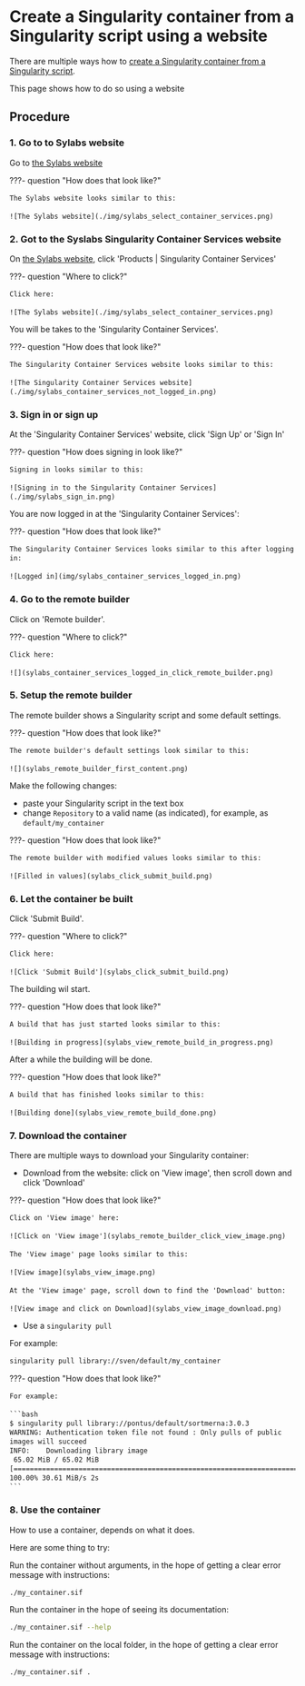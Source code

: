 # Create a Singularity container from a Singularity script using a website

There are multiple ways how to [create a Singularity container from a Singularity script](create_singularity_container_from_a_singularity_script.md).

This page shows how to do so using a website

## Procedure

### 1. Go to to Sylabs website

Go to [the Sylabs website](https://www.sylabs.io/)

???- question "How does that look like?"

    The Sylabs website looks similar to this:

    ![The Sylabs website](./img/sylabs_select_container_services.png)

### 2. Got to the Syslabs Singularity Container Services website

On [the Sylabs website](https://www.sylabs.io/),
click 'Products | Singularity Container Services'

???- question "Where to click?"

    Click here:

    ![The Sylabs website](./img/sylabs_select_container_services.png)

You will be takes to the 'Singularity Container Services'.

???- question "How does that look like?"

    The Singularity Container Services website looks similar to this:

    ![The Singularity Container Services website](./img/sylabs_container_services_not_logged_in.png)

### 3. Sign in or sign up

At the 'Singularity Container Services' website, click 'Sign Up' or 'Sign In'

???- question "How does signing in look like?"

    Signing in looks similar to this:

    ![Signing in to the Singularity Container Services](./img/sylabs_sign_in.png)

You are now logged in at the 'Singularity Container Services':

???- question "How does that look like?"

    The Singularity Container Services looks similar to this after logging in:

    ![Logged in](img/sylabs_container_services_logged_in.png)

### 4. Go to the remote builder

Click on 'Remote builder'.

???- question "Where to click?"

    Click here:

    ![](sylabs_container_services_logged_in_click_remote_builder.png)

### 5. Setup the remote builder

The remote builder shows a Singularity script and some default settings.

???- question "How does that look like?"

    The remote builder's default settings look similar to this:

    ![](sylabs_remote_builder_first_content.png)

Make the following changes:

- paste your Singularity script in the text box
- change `Repository` to a valid name (as indicated), for example, as `default/my_container`

???- question "How does that look like?"

    The remote builder with modified values looks similar to this:

    ![Filled in values](sylabs_click_submit_build.png)

### 6. Let the container be built

Click 'Submit Build'.

???- question "Where to click?"

    Click here:

    ![Click 'Submit Build'](sylabs_click_submit_build.png)

The building wil start.

???- question "How does that look like?"

    A build that has just started looks similar to this:

    ![Building in progress](sylabs_view_remote_build_in_progress.png)

After a while the building will be done.

???- question "How does that look like?"

    A build that has finished looks similar to this:

    ![Building done](sylabs_view_remote_build_done.png)

### 7. Download the container

There are multiple ways to download your Singularity container:

- Download from the website: click on 'View image',
  then scroll down and click 'Download'

???- question "How does that look like?"

    Click on 'View image' here:

    ![Click on 'View image'](sylabs_remote_builder_click_view_image.png)

    The 'View image' page looks similar to this:

    ![View image](sylabs_view_image.png)

    At the 'View image' page, scroll down to find the 'Download' button:

    ![View image and click on Download](sylabs_view_image_download.png)

- Use a `singularity pull`

For example:

```bash
singularity pull library://sven/default/my_container
````

???- question "How does that look like?"

    For example:

    ```bash
    $ singularity pull library://pontus/default/sortmerna:3.0.3
    WARNING: Authentication token file not found : Only pulls of public images will succeed
    INFO:    Downloading library image
     65.02 MiB / 65.02 MiB [=========================================================================================================================================] 100.00% 30.61 MiB/s 2s
    ```

### 8. Use the container

How to use a container, depends on what it does.

Here are some thing to try:

Run the container without arguments, in the hope of getting a clear error message with instructions:

```bash
./my_container.sif
```

Run the container in the hope of seeing its documentation:

```bash
./my_container.sif --help
```

Run the container on the local folder, in the hope of getting a clear error message with instructions:

```bash
./my_container.sif .
```

